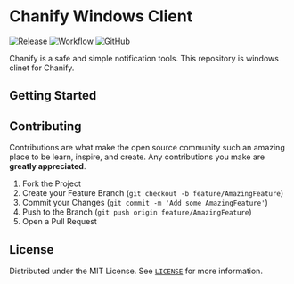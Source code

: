 # Chanify Windows Client

[![Release](https://img.shields.io/github/v/release/chanify/chanify-win?logo=github&style=flat-square)](https://github.com/chanify/chanify-win/releases/latest)
[![Workflow](https://img.shields.io/github/workflow/status/chanify/chanify-win/ci?label=build&logo=github&style=flat-square)](https://github.com/chanify/chanify-win/actions?workflow=ci)
[![GitHub](https://img.shields.io/github/license/chanify/chanify-win?style=flat-square)](LICENSE)

Chanify is a safe and simple notification tools. This repository is windows clinet for Chanify.

## Getting Started

## Contributing

Contributions are what make the open source community such an amazing place to be learn, inspire, and create. Any contributions you make are **greatly appreciated**.

1. Fork the Project
2. Create your Feature Branch (`git checkout -b feature/AmazingFeature`)
3. Commit your Changes (`git commit -m 'Add some AmazingFeature'`)
4. Push to the Branch (`git push origin feature/AmazingFeature`)
5. Open a Pull Request

## License

Distributed under the MIT License. See [`LICENSE`](LICENSE) for more information.
